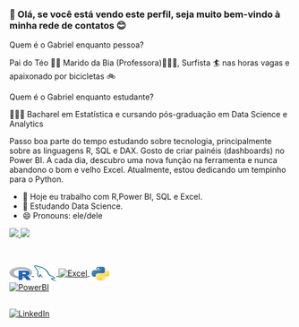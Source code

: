 ### 👋 Olá, se você está vendo este perfil, seja muito bem-vindo à minha rede de contatos 😊

Quem é o Gabriel enquanto pessoa? 

Pai do Téo 👶🏾 Marido da Bia (Professora)👩🏽‍🏫, Surfista 🏄 nas horas vagas e apaixonado por bicicletas 🚲

Quem é o Gabriel enquanto estudante?

🧑🏾‍🎓 Bacharel em Estatística e cursando pós-graduação em Data Science e Analytics

Passo boa parte do tempo estudando sobre tecnologia, principalmente sobre as linguagens R, SQL e DAX. Gosto de criar painéis (dashboards) no Power BI. A cada dia, descubro uma nova função na ferramenta e nunca abandono o bom e velho Excel.
Atualmente, estou dedicando um tempinho para o Python.

- 🔭 Hoje eu trabalho com R,Power BI, SQL e Excel.
- 🌱 Estudando Data Science.
- 😄 Pronouns: ele/dele

<div>
<a href="https://github.com/Gabrieldiasdeoliveira">
<img height="180em" src="https://github-readme-stats.vercel.app/api?username=gabrieldiasdeoliveira&show_icons=true&theme=dracula&include_all_commits=true&count_private=true"/>
<img height="180em" src="https://github-readme-stats.vercel.app/api/top-langs/?username=gabrieldiasdeoliveira&layout=compact&lang_count=16&theme=dracula"/>
<div>

##
  
<div style="display: inline_block"><br>
  <img align="center" alt="Rafa-R" height="30" width="40" src="https://raw.githubusercontent.com/devicons/devicon/master/icons/r/r-original.svg">
  <img align="center" alt="Rafa-SQL" height="30" width="40" src="https://raw.githubusercontent.com/devicons/devicon/master/icons/mysql/mysql-original.svg">
<img align="center" alt="Excel" height="30" width="40" src="https://img.icons8.com/color/48/000000/microsoft-excel-2019--v1.png">
<img align="center" alt="Rafa-Python" height="30" width="40" src="https://raw.githubusercontent.com/devicons/devicon/master/icons/python/python-original.svg">
<div style="display: inline_block">
  <a href="https://sites.google.com/view/portflio-gabriel/in%C3%ADcio" target="_blank" rel="noopener noreferrer">
    <img align="center" alt="PowerBI" height="30" width="40" src="https://img.icons8.com/color/48/000000/power-bi.png">
  </a>
</div>
  
##
  
<div>
  <a href="https://www.linkedin.com/in/gabrieldiasdeoliveira/" target="_blank" rel="noopener noreferrer">
    <img src="caminho-da-imagem-do-linkedin" alt="LinkedIn" width="30" height="30">
  </a>
</div>
